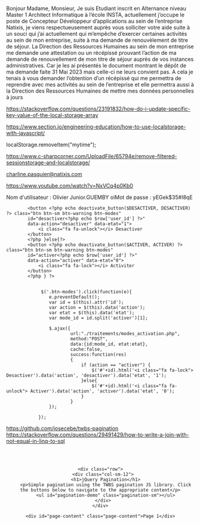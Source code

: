 # 

Bonjour Madame, Monsieur,
Je suis Etudiant inscrit en Alternance niveau Master 1 Architect Informatique à l’école INSTA, actuellement j’occupe le poste de Concepteur Développeur d’applications au sein de l’entreprise Natixis, je viens respectueusement auprès vous solliciter votre aide suite à un souci qui j’ai actuellement qui m’empêche d’exercer certaines activités au sein de mon entreprise, suite à ma demande de renouvèlement de titre de séjour. 
La Direction des Ressources Humaines au sein de mon entreprise me demande une attestation ou un récépissé prouvant l’action de ma demande de renouvellement de mon titre de séjour auprès de vos instances administratives. Car je les ai présentés le document montrant le dépôt de ma demande faite 31 Mai 2023 mais celle-ci ne leurs convient pas. A cela je tenais à vous demander l’obtention d’un récépissé qui me permettra de reprendre avec mes activités au sein de l’entreprise et elle permettra aussi à la Direction des Ressources Humaines de mettre mes données personnelles à jours


https://stackoverflow.com/questions/23191832/how-do-i-update-specific-key-value-of-the-local-storage-array

https://www.section.io/engineering-education/how-to-use-localstorage-with-javascript/

localStorage.removeItem("mytime");

https://www.c-sharpcorner.com/UploadFile/65794e/remove-filtered-sessionstorage-and-localstorage/

charline.pasquier@natixis.com

https://www.youtube.com/watch?v=NxVCq4p0Kb0

Nom d'utilisateur : Olivier Junior.GUEMBY
oiMot de passe : yEGek$35#I8qE


<?php if ($row['user_etat'] == 0) {?>
            <button <?php echo deactivate_button($DESACTIVER, DESACTIVER) ?> class="btn btn-sm btn-warning btn-modes" 
            id="desactiver<?php echo $row['user_id'] ?>" 
            data-action="desactiver" data-etat="1">
                <i class="fa fa-unlock"></i> Desactiver
            </button>
            <?php }else{?>
            <button <?php echo deactivate_button($ACTIVER, ACTIVER) ?> class="btn btn-sm btn-warning btn-modes" 
            id="activer<?php echo $row['user_id'] ?>" 
            data-action="activer" data-etat="0">
                <i class="fa fa-lock"></i> Activiter
            </button>
            <?php } ?>
            
            
                 $('.btn-modes').click(function(e){
					e.preventDefault();
					var id = $(this).attr('id');
					var action = $(this).data('action');
					var etat = $(this).data('etat');
					var mode_id = id.split('activer')[1];

					$.ajax({  
			                url:"./traitements/modes_activation.php",  
			                method:"POST",  
			                data:{id:mode_id, etat:etat},  
			                cache:false,
			                success:function(res)  
			                {  
			                	if (action == "activer") {
			                		$('#'+id).html('<i class="fa fa-lock"> Desactiver').data('action', 'desactiver').data('etat', '1');
			                	}else{
			                		$('#'+id).html('<i class="fa fa-unlock"> Activer').data('action', 'activer').data('etat', '0');
			                	}
			                } 
		            });

				});


https://github.com/josecebe/twbs-pagination
https://stackoverflow.com/questions/29491429/how-to-write-a-join-with-not-equal-in-linq-to-sql


<!DOCTYPE html>
<html>
<head>
	<meta charset="utf-8">
	<meta name="viewport" content="width=device-width, initial-scale=1">
	<title></title>
</head>
<body>
<style type="text/css">
	.wrapper{
  margin: 60px auto;
  text-align: center;
}
h1{
  margin-bottom: 1.25em;
}
#pagination-demo{
  display: inline-block;
  margin-bottom: 1.75em;
}
#pagination-demo li{
  display: inline-block;
}

.page-content{
  background: #eee;
  display: inline-block;
  padding: 10px;
  width: 100%;
  max-width: 660px;
}
</style>
<div class="wrapper">
  <div class="container">
    
    <div class="row">
      <div class="col-sm-12">
        <h1>jQuery Pagination</h1>
        <p>Simple pagination using the TWBS pagination JS library. Click the buttons below to navigate to the appropriate content</p>
        <ul id="pagination-demo" class="pagination-sm"></ul>
      </div>
    </div>

    <div id="page-content" class="page-content">Page 1</div>
  </div>
</div>

<link rel="stylesheet" href="https://stackpath.bootstrapcdn.com/bootstrap/3.3.7/css/bootstrap.min.css">
    <script src="https://code.jquery.com/jquery-3.3.1.min.js"></script>
    <script src="https://stackpath.bootstrapcdn.com/bootstrap/3.3.7/js/bootstrap.min.js"></script>
<script src="https://cdnjs.cloudflare.com/ajax/libs/twbs-pagination/1.4.2/jquery.twbsPagination.min.js"></script>

  <script type="text/javascript">
  	$('#pagination-demo').twbsPagination({
        totalPages: 16,
        visiblePages: 6,
        next: 'Next',
        prev: 'Prev',
        onPageClick: function (event, page) {
            //fetch content and render here
            $('#page-content').text('Page ' + page) + ' content here';
        }
    });
  </script>
</body>
</html>
